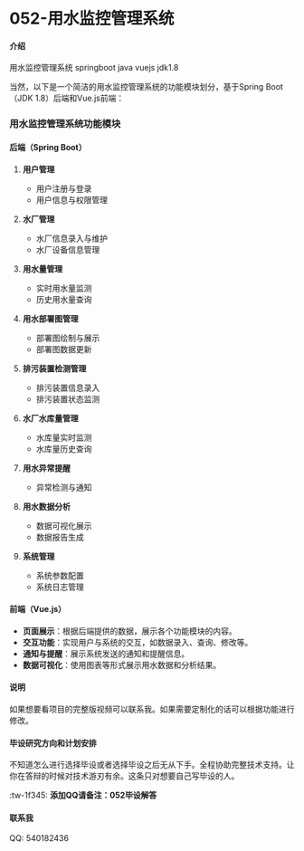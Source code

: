 # 052-用水监控管理系统

#### 介绍
用水监控管理系统 springboot  java vuejs jdk1.8

当然，以下是一个简洁的用水监控管理系统的功能模块划分，基于Spring Boot（JDK 1.8）后端和Vue.js前端：

### 用水监控管理系统功能模块

#### 后端（Spring Boot）

1. **用户管理**
   - 用户注册与登录
   - 用户信息与权限管理

2. **水厂管理**
   - 水厂信息录入与维护
   - 水厂设备信息管理

3. **用水量管理**
   - 实时用水量监测
   - 历史用水量查询

4. **用水部署图管理**
   - 部署图绘制与展示
   - 部署图数据更新

5. **排污装置检测管理**
   - 排污装置信息录入
   - 排污装置状态监测

6. **水厂水库量管理**
   - 水库量实时监测
   - 水库量历史查询

7. **用水异常提醒**
   - 异常检测与通知

8. **用水数据分析**
   - 数据可视化展示
   - 数据报告生成

9. **系统管理**
   - 系统参数配置
   - 系统日志管理

#### 前端（Vue.js）

- **页面展示**：根据后端提供的数据，展示各个功能模块的内容。
- **交互功能**：实现用户与系统的交互，如数据录入、查询、修改等。
- **通知与提醒**：展示系统发送的通知和提醒信息。
- **数据可视化**：使用图表等形式展示用水数据和分析结果。
#### 说明
如果想要看项目的完整版视频可以联系我。如果需要定制化的话可以根据功能进行修改。

#### 毕设研究方向和计划安排
不知道怎么进行选择毕设或者选择毕设之后无从下手。全程协助完整技术支持。让你在答辩的时候对技术游刃有余。这条只对想要自己写毕设的人。

:tw-1f345: **添加QQ请备注：052毕设解答** 

#### 联系我
QQ: 540182436